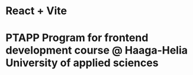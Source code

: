 # React + Vite

# PTAPP Program for frontend development course @ Haaga-Helia University of applied sciences 